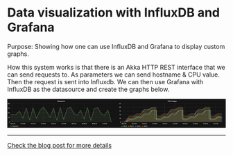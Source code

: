 
# Data visualization with InfluxDB and Grafana

Purpose: Showing how one can use InfluxDB and Grafana to display custom graphs.

How this system works is that there is an Akka HTTP REST interface that we can send requests to. As parameters we can send hostname & CPU value. 
Then the request is sent into Influxdb. We can then use Grafana with InfluxDB as the datasource and create the graphs below.

![alt text](https://github.com/Max-Meldrum/influxdb-grafana-scala-example/blob/master/images/datavisualyappl.PNG?raw=true "Grafana")


---

[Check the blog post for more details](http://maxmeldrum.com/Influxdb-Grafana/)
